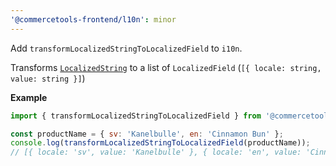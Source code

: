 ```yaml
---
'@commercetools-frontend/l10n': minor
---
```


Add `transformLocalizedStringToLocalizedField` to `i10n`.

Transforms [`LocalizedString`](https://docs.commercetools.com/api/types#localizedstring) to a list of `LocalizedField` (`[{ locale: string, value: string }]`)

**Example**

```jsx
import { transformLocalizedStringToLocalizedField } from '@commercetools-frontend/l10n';

const productName = { sv: 'Kanelbulle', en: 'Cinnamon Bun' };
console.log(transformLocalizedStringToLocalizedField(productName));
// [{ locale: 'sv', value: 'Kanelbulle' }, { locale: 'en', value: 'Cinnamon Bun' }]
```
